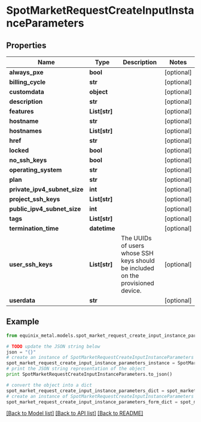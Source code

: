 # SpotMarketRequestCreateInputInstanceParameters


## Properties
Name | Type | Description | Notes
------------ | ------------- | ------------- | -------------
**always_pxe** | **bool** |  | [optional] 
**billing_cycle** | **str** |  | [optional] 
**customdata** | **object** |  | [optional] 
**description** | **str** |  | [optional] 
**features** | **List[str]** |  | [optional] 
**hostname** | **str** |  | [optional] 
**hostnames** | **List[str]** |  | [optional] 
**href** | **str** |  | [optional] 
**locked** | **bool** |  | [optional] 
**no_ssh_keys** | **bool** |  | [optional] 
**operating_system** | **str** |  | [optional] 
**plan** | **str** |  | [optional] 
**private_ipv4_subnet_size** | **int** |  | [optional] 
**project_ssh_keys** | **List[str]** |  | [optional] 
**public_ipv4_subnet_size** | **int** |  | [optional] 
**tags** | **List[str]** |  | [optional] 
**termination_time** | **datetime** |  | [optional] 
**user_ssh_keys** | **List[str]** | The UUIDs of users whose SSH keys should be included on the provisioned device. | [optional] 
**userdata** | **str** |  | [optional] 

## Example

```python
from equinix_metal.models.spot_market_request_create_input_instance_parameters import SpotMarketRequestCreateInputInstanceParameters

# TODO update the JSON string below
json = "{}"
# create an instance of SpotMarketRequestCreateInputInstanceParameters from a JSON string
spot_market_request_create_input_instance_parameters_instance = SpotMarketRequestCreateInputInstanceParameters.from_json(json)
# print the JSON string representation of the object
print SpotMarketRequestCreateInputInstanceParameters.to_json()

# convert the object into a dict
spot_market_request_create_input_instance_parameters_dict = spot_market_request_create_input_instance_parameters_instance.to_dict()
# create an instance of SpotMarketRequestCreateInputInstanceParameters from a dict
spot_market_request_create_input_instance_parameters_form_dict = spot_market_request_create_input_instance_parameters.from_dict(spot_market_request_create_input_instance_parameters_dict)
```
[[Back to Model list]](../README.md#documentation-for-models) [[Back to API list]](../README.md#documentation-for-api-endpoints) [[Back to README]](../README.md)


